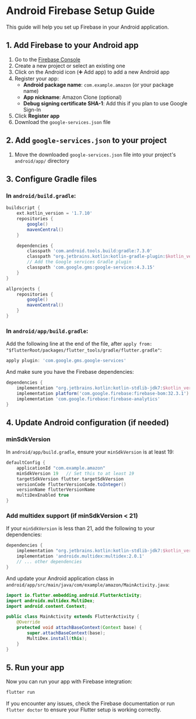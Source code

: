 # Android Firebase Setup Guide

This guide will help you set up Firebase in your Android application.

## 1. Add Firebase to your Android app

1. Go to the [Firebase Console](https://console.firebase.google.com/)
2. Create a new project or select an existing one
3. Click on the Android icon (&#x2795; Add app) to add a new Android app
4. Register your app:
   - **Android package name**: `com.example.amazon` (or your package name)
   - **App nickname**: Amazon Clone (optional)
   - **Debug signing certificate SHA-1**: Add this if you plan to use Google Sign-In
5. Click **Register app**
6. Download the `google-services.json` file

## 2. Add `google-services.json` to your project

1. Move the downloaded `google-services.json` file into your project's `android/app/` directory

## 3. Configure Gradle files

### In `android/build.gradle`:

```groovy
buildscript {
    ext.kotlin_version = '1.7.10'
    repositories {
        google()
        mavenCentral()
    }

    dependencies {
        classpath 'com.android.tools.build:gradle:7.3.0'
        classpath "org.jetbrains.kotlin:kotlin-gradle-plugin:$kotlin_version"
        // Add the Google services Gradle plugin
        classpath 'com.google.gms:google-services:4.3.15'
    }
}

allprojects {
    repositories {
        google()
        mavenCentral()
    }
}
```

### In `android/app/build.gradle`:

Add the following line at the end of the file, after `apply from: "$flutterRoot/packages/flutter_tools/gradle/flutter.gradle"`:

```groovy
apply plugin: 'com.google.gms.google-services'
```

And make sure you have the Firebase dependencies:

```groovy
dependencies {
    implementation "org.jetbrains.kotlin:kotlin-stdlib-jdk7:$kotlin_version"
    implementation platform('com.google.firebase:firebase-bom:32.3.1')
    implementation 'com.google.firebase:firebase-analytics'
}
```

## 4. Update Android configuration (if needed)

### minSdkVersion

In `android/app/build.gradle`, ensure your `minSdkVersion` is at least 19:

```groovy
defaultConfig {
    applicationId "com.example.amazon"
    minSdkVersion 19   // Set this to at least 19
    targetSdkVersion flutter.targetSdkVersion
    versionCode flutterVersionCode.toInteger()
    versionName flutterVersionName
    multiDexEnabled true
}
```

### Add multidex support (if minSdkVersion < 21)

If your `minSdkVersion` is less than 21, add the following to your dependencies:

```groovy
dependencies {
    implementation "org.jetbrains.kotlin:kotlin-stdlib-jdk7:$kotlin_version"
    implementation 'androidx.multidex:multidex:2.0.1'
    // ... other dependencies
}
```

And update your Android application class in `android/app/src/main/java/com/example/amazon/MainActivity.java`:

```java
import io.flutter.embedding.android.FlutterActivity;
import androidx.multidex.MultiDex;
import android.content.Context;

public class MainActivity extends FlutterActivity {
    @Override
    protected void attachBaseContext(Context base) {
        super.attachBaseContext(base);
        MultiDex.install(this);
    }
}
```

## 5. Run your app

Now you can run your app with Firebase integration:

```bash
flutter run
```

If you encounter any issues, check the Firebase documentation or run `flutter doctor` to ensure your Flutter setup is working correctly. 